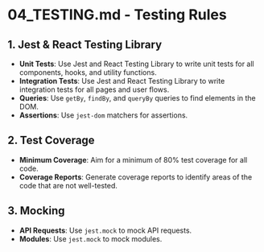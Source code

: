 # 04_TESTING.md - Testing Rules

## 1. Jest & React Testing Library
- **Unit Tests**: Use Jest and React Testing Library to write unit tests for all components, hooks, and utility functions.
- **Integration Tests**: Use Jest and React Testing Library to write integration tests for all pages and user flows.
- **Queries**: Use `getBy`, `findBy`, and `queryBy` queries to find elements in the DOM.
- **Assertions**: Use `jest-dom` matchers for assertions.

## 2. Test Coverage
- **Minimum Coverage**: Aim for a minimum of 80% test coverage for all code.
- **Coverage Reports**: Generate coverage reports to identify areas of the code that are not well-tested.

## 3. Mocking
- **API Requests**: Use `jest.mock` to mock API requests.
- **Modules**: Use `jest.mock` to mock modules.
